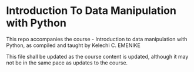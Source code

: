 # Introduction To Data Manipulation with Python

This repo accompanies the course - Introduction to data manipulation with Python, as compiled and taught by Kelechi C. EMENIKE

This file shall be updated as the course content is updated, although it may not be in the same pace as updates to the course.
